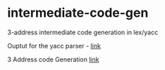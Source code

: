 # intermediate-code-gen
3-address intermediate code generation in lex/yacc


Ouptut for the yacc parser - [link](https://docs.google.com/document/d/11Y0owkGSDoXkSi1BMLE3Fvw9CPlgOI0w/edit?usp=sharing&ouid=117604059327084709467&rtpof=true&sd=true)

3 Address code Generation [link](https://docs.google.com/document/d/1M63x1ICHd6gwYU6XNn46W-ze7VNvFRucvOXteAXY4p4/edit?usp=sharing)
